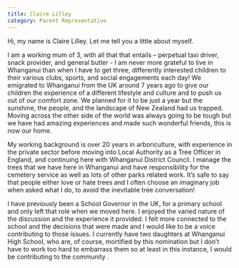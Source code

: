 ```yaml
---
title: Claire Lilley
category: Parent Representative
---
```

Hi, my name is Claire Lilley. Let me tell you a little about myself.

I am a working mum of 3, with all that that entails – perpetual taxi driver, snack provider, and general butler - I am never more grateful to live in Whanganui than when I have to get three, differently interested children to their various clubs, sports, and social engagements each day! We emigrated to Whanganui from the UK around 7 years ago to give our children the experience of a different lifestyle and culture and to push us out of our comfort zone. We planned for it to be just a year but the sunshine, the people, and the landscape of New Zealand had us trapped. Moving across the other side of the world was always going to be tough but we have had amazing experiences and made such wonderful friends, this is now our home.

My working background is over 20 years in arboriculture, with experience in the private sector before moving into Local Authority as a Tree Officer in England, and continuing here with Whanganui District Council. I manage the trees that we have here in Whanganui and have responsibility for the cemetery service as well as lots of other parks related work. It’s safe to say that people either love or hate trees and I often choose an imaginary job when asked what I do, to avoid the inevitable tree conversation!

I have previously been a School Governor in the UK, for a primary school and only left that role when we moved here. I enjoyed the varied nature of the discussion and the experience it provided. I felt more connected to the school and the decisions that were made and I would like to be a voice contributing to those issues. I currently have two daughters at Whanganui High School, who are, of course, mortified by this nomination but I don’t have to work too hard to embarrass them so at least in this instance, I would be contributing to the community .